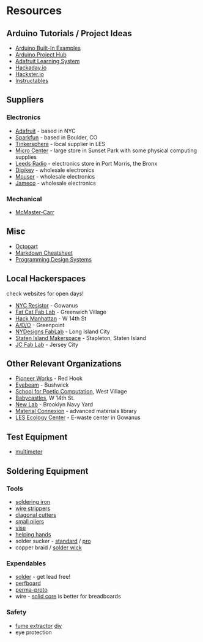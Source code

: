 # Resources

## Arduino Tutorials / Project Ideas
* [Arduino Built-In Examples](https://www.arduino.cc/en/Tutorial/BuiltInExamples)
* [Arduino Project Hub](https://create.arduino.cc/projecthub)
* [Adafruit Learning System](https://learn.adafruit.com/)
* [Hackaday.io](https://hackaday.io/projects)
* [Hackster.io](https://www.hackster.io/arduino/projects)
* [Instructables](http://www.instructables.com/howto/arduino/)

## Suppliers
### Electronics
* [Adafruit](https://www.adafruit.com/) - based in NYC
* [Sparkfun](https://www.sparkfun.com/) - based in Boulder, CO
* [Tinkersphere](http://tinkersphere.com/) - local supplier in LES
* [Micro Center](http://www.microcenter.com/site/stores/brooklyn.aspx) - large store in Sunset Park with some physical computing supplies
* [Leeds Radio](http://www.leedsradio.com/) - electronics store in Port Morris, the Bronx
* [Digikey](https://www.digikey.com/) - wholesale electronics
* [Mouser](https://www.mouser.com/) - wholesale electronics
* [Jameco](https://www.jameco.com/) - wholesale electronics
### Mechanical
* [McMaster-Carr](https://www.mcmaster.com/)

## Misc
* [Octopart](https://octopart.com/)
* [Markdown Cheatsheet](https://github.com/adam-p/markdown-here/wiki/Markdown-Cheatsheet)
* [Programming Design Systems](https://programmingdesignsystems.com/)

## Local Hackerspaces
check websites for open days!
* [NYC Resistor](https://www.nycresistor.com/) - Gowanus
* [Fat Cat Fab Lab](https://www.fatcatfablab.org/) - Greenwich Village
* [Hack Manhattan](https://hackmanhattan.com/) - W 14th St
* [A/D/O](https://a-d-o.com/workspace) - Greenpoint
* [NYDesigns FabLab](http://nydesigns.org/fablab/) - Long Island City
* [Staten Island Makerspace](https://www.makerspace.nyc/) - Stapleton, Staten Island
* [JC Fab Lab](http://jcfablab.com/) - Jersey City

## Other Relevant Organizations
* [Pioneer Works](https://pioneerworks.org/) - Red Hook
* [Eyebeam](https://www.eyebeam.org/) - Bushwick
* [School for Poetic Computation](http://sfpc.io/), West Village
* [Babycastles](https://babycastles.com/), W 14th St.
* [New Lab](https://newlab.com/) - Brooklyn Navy Yard 
* [Material Connexion](https://www.materialconnexion.com/) - advanced materials library
* [LES Ecology Center](https://www.lesecologycenter.org/) - E-waste center in Gowanus

## Test Equipment
* [multimeter](https://www.adafruit.com/?q=multimeter)

## Soldering Equipment
### Tools
* [soldering iron](https://www.adafruit.com/category/84)
* [wire strippers](https://www.adafruit.com/product/527)
* [diagonal cutters](https://www.adafruit.com/product/152)
* [small pliers](https://www.adafruit.com/product/146)
* [vise](https://www.adafruit.com/product/151)
* [helping hands](https://www.adafruit.com/product/291)
* solder sucker - [standard](https://www.adafruit.com/product/148) / [pro](https://www.adafruit.com/product/1597)
* copper braid / [solder wick](https://www.adafruit.com/product/149)
### Expendables
* [solder](https://www.adafruit.com/product/1886) - get lead free!
* [perfboard](https://www.adafruit.com/product/2670)
* [perma-proto](https://www.adafruit.com/category/466)
* wire - [solid core](https://www.adafruit.com/product/3174) is better for breadboards
### Safety
* [fume extractor](https://www.adafruit.com/product/3544) [diy](https://learn.adafruit.com/usb-rechargeable-mini-solder-fume-extractor)
* eye protection


